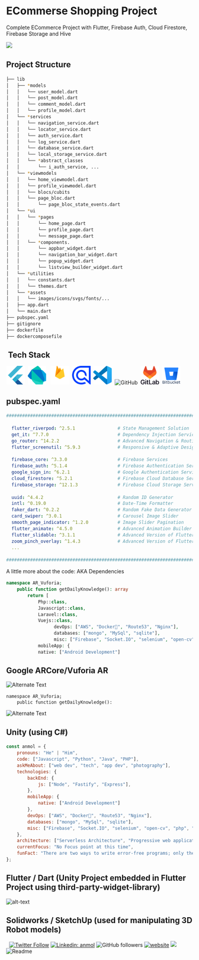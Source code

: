 # ECommerse Shopping Project
Complete ECommerce Project with Flutter, Firebase Auth, Cloud Firestore, Firebase Storage and Hive

![](https://github.com/stdxpe/Augmented-Reality-Project-Kinematic-Analysis-and-Programming-of-Industrial-Robotic-Arms/blob/main/50fps360high.gif)

## Project Structure
```bash
├── lib                                                                                                                              
│   ├── *models
│   │   └── user_model.dart                                                                                                        
│   │   └── post_model.dart                                                                                                             
│   │   └── comment_model.dart
│   │   └── profile_model.dart                                                                                                        
│   └── *services                 
│   │   └── navigation_service.dart
│   │   └── locator_service.dart 
│   │   └── auth_service.dart
│   │   └── log_service.dart
│   │   └── database_service.dart
│   │   └── local_storage_service.dart
│   │   └── *abstract_classes 
│   │       └── i_auth_service, ...                                                                                                         
│   └── *viewmodels                                                                                                                           
│   │   └── home_viewmodel.dart
│   │   └── profile_viewmodel.dart                                                                                                      
│   │   └── blocs/cubits 
│   │   └── page_bloc.dart
│   │       └── page_bloc_state_events.dart                                                                                          
│   └── *ui                                                                                                                                    
│   │   └── *pages
│   │       └── home_page.dart
│   │       └── profile_page.dart
│   │       └── message_page.dart                                                                                                         
│   │   └── *components.                                                                                                                    
│   │       └── appbar_widget.dart
│   │       └── navigation_bar_widget.dart                                                                                                        
│   │       └── popup_widget.dart                                                                                                        
│   │       └── listview_builder_widget.dart
│   └── *utilities
│   │   └── constants.dart                                                                                                        
│   │   └── themes.dart
│   └── *assets
│   │   └── images/icons/svgs/fonts/...                                                                                                          
│   ├── app.dart                                                                                                        
│   └── main.dart                                                                                                        
├── pubspec.yaml
├── gitignore
├── dockerfile
├── dockercomposefile
```

## &nbsp;Tech Stack

<img  src="https://raw.githubusercontent.com/devicons/devicon/1119b9f84c0290e0f0b38982099a2bd027a48bf1/icons/flutter/flutter-original.svg" alt="Flutter" width="50" height="50"/> &nbsp;<img  src="https://raw.githubusercontent.com/devicons/devicon/1119b9f84c0290e0f0b38982099a2bd027a48bf1/icons/dart/dart-original.svg" alt="Dart" width="50" height="50"/> &nbsp;
<img  src="https://raw.githubusercontent.com/devicons/devicon/master/icons/firebase/firebase-original-wordmark.svg" alt="Firebase" width="50" height="50"/> &nbsp;<img  src="https://raw.githubusercontent.com/devicons/devicon/master/icons/algolia/algolia-original.svg" alt="Algolia" width="50" height="50"/> &nbsp;<img  src="https://raw.githubusercontent.com/devicons/devicon/1119b9f84c0290e0f0b38982099a2bd027a48bf1/icons/vscode/vscode-original.svg" alt="VSCode" width="50" height="50"/> &nbsp;<img  src="https://github.com/CyrisXD/CyrisXD/raw/master/assets/Github.png" alt="GitHub" width="50" height="50"/> &nbsp;<img  src="https://raw.githubusercontent.com/devicons/devicon/1119b9f84c0290e0f0b38982099a2bd027a48bf1/icons/gitlab/gitlab-original-wordmark.svg" alt="GitLab" width="50" height="50"/> &nbsp;<img  src="https://raw.githubusercontent.com/devicons/devicon/1119b9f84c0290e0f0b38982099a2bd027a48bf1/icons/bitbucket/bitbucket-original-wordmark.svg" alt="BitBucket" width="50" height="50"/> &nbsp;

## pubspec.yaml
```yaml
#############################################################################################################

  flutter_riverpod: ^2.5.1                # State Management Solution
  get_it: ^7.7.0                          # Dependency Injection Service
  go_router: ^14.2.2                      # Advanced Navigation & Routing System
  flutter_screenutil: ^5.9.3              # Responsive & Adaptive Design

  firebase_core: ^3.3.0                   # Firebase Services
  firebase_auth: ^5.1.4                   # Firebase Authentication Service
  google_sign_in: ^6.2.1                  # Google Authentication Service
  cloud_firestore: ^5.2.1                 # Firebase Cloud Database Service
  firebase_storage: ^12.1.3               # Firebase Cloud Storage Service

  uuid: ^4.4.2                            # Random ID Generator
  intl: ^0.19.0                           # Date-Time Formatter
  faker_dart: ^0.2.2                      # Random Fake Data Generator
  card_swiper: ^3.0.1                     # Carousel Image Slider
  smooth_page_indicator: ^1.2.0           # Image Slider Pagination
  flutter_animate: ^4.5.0                 # Advanced Animation Builder
  flutter_slidable: ^3.1.1                # Advanced Version of Flutter Dismissible Widget
  zoom_pinch_overlay: ^1.4.3              # Advanced Version of Flutter Interactive Widget
  ...

#############################################################################################################
```


A little more about the code:  AKA Dependencies

```php
namespace AR_Vuforia;
    public function getDailyKnowledge(): array
        return [
            Php::class,
            Javascript::class,
            Laravel::class,
            Vuejs::class,
                  devOps: ["AWS", "Docker🐳", "Route53", "Nginx"],
                  databases: ["mongo", "MySql", "sqlite"],
                  misc: ["Firebase", "Socket.IO", "selenium", "open-cv", "php", "SuiteApp"]
            mobileApp: {
            native: ["Android Development"]
```

## Google ARCore/Vuforia AR
![Alternate Text](https://github.com/stdxpe/Augmented-Reality-Project-Kinematic-Analysis-and-Programming-of-Industrial-Robotic-Arms/blob/main/4ktest.gif)
```
namespace AR_Vuforia;
    public function getDailyKnowledge():
```
![Alternate Text](https://github.com/stdxpe/Augmented-Reality-Project-Kinematic-Analysis-and-Programming-of-Industrial-Robotic-Arms/blob/main/50fps360low.gif)

## Unity (using C#)
```javascript
const anmol = {
    pronouns: "He" | "Him",
    code: ["Javascript", "Python", "Java", "PHP"],
    askMeAbout: ["web dev", "tech", "app dev", "photography"],
    technologies: {
        backEnd: {
            js: ["Node", "Fastify", "Express"],
        },
        mobileApp: {
            native: ["Android Development"]
        },
        devOps: ["AWS", "Docker🐳", "Route53", "Nginx"],
        databases: ["mongo", "MySql", "sqlite"],
        misc: ["Firebase", "Socket.IO", "selenium", "open-cv", "php", "SuiteApp"]
    },
    architecture: ["Serverless Architecture", "Progressive web applications", "Single page applications"],
    currentFocus: "No Focus point at this time",
    funFact: "There are two ways to write error-free programs; only the third one works"
};
```

## Flutter / Dart (Unity Project embedded in Flutter Project using third-party-widget-library)
![alt-text](https://github.com/stdxpe/Augmented-Reality-Project-Kinematic-Analysis-and-Programming-of-Industrial-Robotic-Arms/blob/main/50fps480low.gif)

## Solidworks / SketchUp (used for manipulating 3D Robot models)

&nbsp;
[![Twitter Follow](https://img.shields.io/twitter/follow/misteranmol?label=Follow)](https://twitter.com/intent/follow?screen_name=misteranmol)
[![Linkedin: anmol](https://img.shields.io/badge/-anmol-blue?style=flat-square&logo=Linkedin&logoColor=white&link=https://www.linkedin.com/in/anmol-p-singh/)](https://www.linkedin.com/in/anmol098/)
![GitHub followers](https://img.shields.io/github/followers/anmol098?label=Follow&style=social)
[![website](https://img.shields.io/badge/Website-46a2f1.svg?&style=flat-square&logo=Google-Chrome&logoColor=white&link=https://anmolsingh.me/)](https://anmolsingh.me/)
![](https://visitor-badge.glitch.me/badge?page_id=anmol098.anmol098)
![Readme](https://github.com/anmol098/anmol098/workflows/Waka%20Readme/badge.svg)
